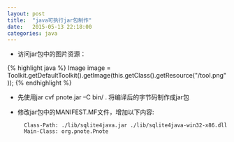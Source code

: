 ```yaml
---
layout: post
title:  "java可执行jar包制作"
date:   2015-05-13 22:18:00
categories: java
---
```

* 访问jar包中的图片资源： 

{% highlight java %}
Image image = Toolkit.getDefaultToolkit().getImage(this.getClass().getResource("/tool.png"));
{% endhighlight %}

* 先使用jar cvf pnote.jar –C bin/ . 将编译后的字节码制作成jar包
* 修改jar包中的MANIFEST.MF文件，增加以下内容:  

        Class-Path: ./lib/sqlite4java.jar ./lib/sqlite4java-win32-x86.dll
        Main-Class: org.pnote.Pnote

